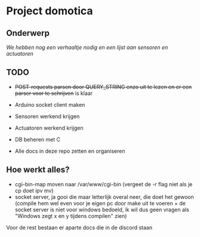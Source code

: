 # Project domotica

## Onderwerp

_We hebben nog een verhaaltje nodig en een lijst aan sensoren en actuatoren_

## TODO

- ~~POST-requests parsen door QUERY_STRING enzo uit te lezen en er een parser voor te schrijven~~ is klaar
- Arduino socket client maken
- Sensoren werkend krijgen
- Actuatoren werkend krijgen
- DB beheren met C

- Alle docs in deze repo zetten en organiseren

## Hoe werkt alles?
- cgi-bin-map moven naar /var/www/cgi-bin (vergeet de -r flag niet als je cp doet ipv mv)
- socket server, ja gooi die maar letterlijk overal neer, die doet het gewoon (compile hem wel even voor je eigen pc door make uit te voeren + de socket server is niet voor windows bedoeld, ik wil dus geen vragen als "Windows zegt x en y tijdens compilen" zien)

Voor de rest bestaan er aparte docs die in de discord staan
